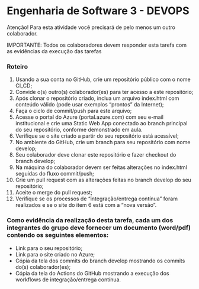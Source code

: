 # Engenharia de Software 3 - DEVOPS
<p>Atenção! Para esta atividade você precisará de pelo menos um outro colaborador.</p>
<p>IMPORTANTE: Todos os colaboradores devem responder esta tarefa com as evidências da execução das tarefas</p>

### Roteiro

1. Usando a sua conta no GitHub, crie um repositório público com o nome CI_CD; 
2. Convide o(s) outro(s) colaborador(es) para ter acesso a este repositório; 
3. Após clonar o repositório criado, inclua um arquivo index.html com conteúdo válido (pode usar exemplos “prontos” da Internet); 
4. Faça o ciclo de commit/push para este arquivo; 
5. Acesse o portal do Azure (portal.azure.com) com seu e-mail institucional e crie uma Static Web App conectado ao branch principal do seu repositório, conforme demonstrado em aula.
6. Verifique se o site criado a partir do seu repositório está acessível; 
7. No ambiente do GitHub, crie um branch para seu repositório com nome develop; 
8. Seu colaborador deve clonar este repositório e fazer checkout do branch develop; 
9. Na máquina do colaborador devem ser feitas alterações no index.html seguidas do fluxo commit/push; 
10. Crie um pull request com as alterações feitas no branch develop do seu repositório; 
11. Aceite o merge do pull request; 
12. Verifique se os processos de “integração/entrega contínua” foram realizados e se o site do item 6 está com a “nova versão”. 

### Como evidência da realização desta tarefa, cada um dos integrantes do grupo deve fornecer um documento (word/pdf) contendo os seguintes elementos: 

- Link para o seu repositório;
- Link para o site criado no Azure;
- Cópia da tela dos commits do branch develop mostrando os commits do(s) colaborador(es);
- Cópia da tela do Actions do GitHub mostrando a execução dos workflows de integração/entrega contínua. 
